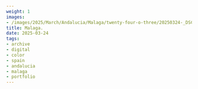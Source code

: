 ```yaml
---
weight: 1
images:
- /images/2025/March/Andalucia/Malaga/twenty-four-o-three/20250324-_DSC9515.jpg
title: Malaga.
date: 2025-03-24
tags:
- archive
- digital
- color
- spain
- andalucia
- malaga
- portfolio
---
```


